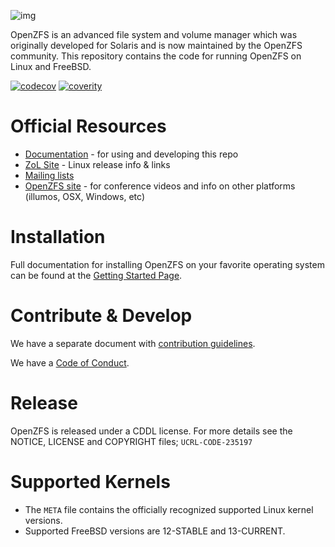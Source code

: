 ![img](https://openzfs.github.io/openzfs-docs/_static/img/logo/480px-Open-ZFS-Secondary-Logo-Colour-halfsize.png)

OpenZFS is an advanced file system and volume manager which was originally
developed for Solaris and is now maintained by the OpenZFS community.
This repository contains the code for running OpenZFS on Linux and FreeBSD.

[![codecov](https://codecov.io/gh/openzfs/zfs/branch/master/graph/badge.svg)](https://codecov.io/gh/openzfs/zfs)
[![coverity](https://scan.coverity.com/projects/1973/badge.svg)](https://scan.coverity.com/projects/openzfs-zfs)

# Official Resources

  * [Documentation](https://openzfs.github.io/openzfs-docs/) - for using and developing this repo
  * [ZoL Site](https://zfsonlinux.org) - Linux release info & links
  * [Mailing lists](https://openzfs.github.io/openzfs-docs/Project%20and%20Community/Mailing%20Lists.html)
  * [OpenZFS site](http://open-zfs.org/) - for conference videos and info on other platforms (illumos, OSX, Windows, etc)

# Installation

Full documentation for installing OpenZFS on your favorite operating system can
be found at the [Getting Started Page](https://openzfs.github.io/openzfs-docs/Getting%20Started/index.html).

# Contribute & Develop

We have a separate document with [contribution guidelines](./.github/CONTRIBUTING.md).

We have a [Code of Conduct](./CODE_OF_CONDUCT.md).

# Release

OpenZFS is released under a CDDL license.
For more details see the NOTICE, LICENSE and COPYRIGHT files; `UCRL-CODE-235197`

# Supported Kernels
  * The `META` file contains the officially recognized supported Linux kernel versions.
  * Supported FreeBSD versions are 12-STABLE and 13-CURRENT.

